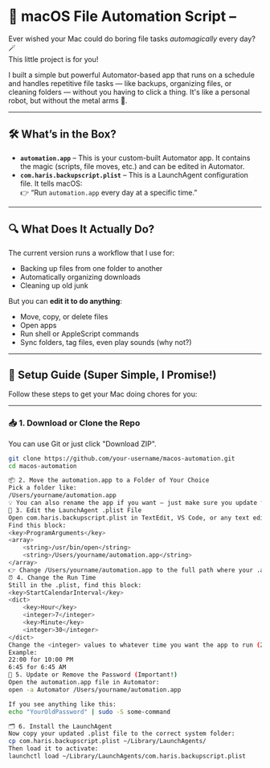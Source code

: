 # 🍎 macOS File Automation Script – 

Ever wished your Mac could do boring file tasks *automagically* every day? 🪄  
This little project is for you!

I built a simple but powerful Automator-based app that runs on a schedule and handles repetitive file tasks — like backups, organizing files, or cleaning folders — without you having to click a thing. It's like a personal robot, but without the metal arms 🤖.

---

## 🛠️ What’s in the Box?

- **`automation.app`** – This is your custom-built Automator app. It contains the magic (scripts, file moves, etc.) and can be edited in Automator.
- **`com.haris.backupscript.plist`** – This is a LaunchAgent configuration file. It tells macOS:  
  👉 “Run `automation.app` every day at a specific time.”

---

## 🔍 What Does It Actually Do?

The current version runs a workflow that I use for:
- Backing up files from one folder to another
- Automatically organizing downloads
- Cleaning up old junk

But you can **edit it to do anything**:
- Move, copy, or delete files
- Open apps
- Run shell or AppleScript commands
- Sync folders, tag files, even play sounds (why not?)

---

## 🚀 Setup Guide (Super Simple, I Promise!)

Follow these steps to get your Mac doing chores for you:

---

### 📥 1. Download or Clone the Repo
You can use Git or just click "Download ZIP".

```bash
git clone https://github.com/your-username/macos-automation.git
cd macos-automation

📦 2. Move the automation.app to a Folder of Your Choice
Pick a folder like:
/Users/yourname/automation.app
💡 You can also rename the app if you want — just make sure you update the path in the next step.
📝 3. Edit the LaunchAgent .plist File
Open com.haris.backupscript.plist in TextEdit, VS Code, or any text editor.
Find this block:
<key>ProgramArguments</key>
<array>
    <string>/usr/bin/open</string>
    <string>/Users/yourname/automation.app</string>
</array>
👉 Change /Users/yourname/automation.app to the full path where your .app is located.
⏰ 4. Change the Run Time
Still in the .plist, find this block:
<key>StartCalendarInterval</key>
<dict>
    <key>Hour</key>
    <integer>7</integer>
    <key>Minute</key>
    <integer>30</integer>
</dict>
Change the <integer> values to whatever time you want the app to run (24-hour format).
Example:
22:00 for 10:00 PM
6:45 for 6:45 AM
🔐 5. Update or Remove the Password (Important!)
Open the automation.app file in Automator:
open -a Automator /Users/yourname/automation.app

If you see anything like this:
echo "YourOldPassword" | sudo -S some-command

🗂 6. Install the LaunchAgent
Now copy your updated .plist file to the correct system folder:
cp com.haris.backupscript.plist ~/Library/LaunchAgents/
Then load it to activate:
launchctl load ~/Library/LaunchAgents/com.haris.backupscript.plist
